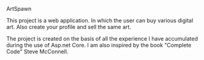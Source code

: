 ArtSpawn

This project is a web application. In which the user can buy various digital art.
Also create your profile and sell the same art.

The project is created on the basis of all the experience I have accumulated during the use of Asp.net Core. I am also inspired by the book "Complete Code" Steve McConnell.

